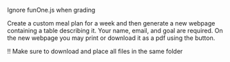 Ignore funOne.js when grading

Create a custom meal plan for a week and then generate a new webpage containing a table describing it. Your name, email, and goal are required. On the new webpage you may print or download it as a pdf using the button.

!! Make sure to download and place all files in the same folder